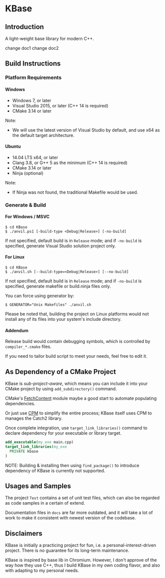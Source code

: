 
KBase
==========

## Introduction

A light-weight base library for modern C++.

change doc1
change doc2
## Build Instructions

### Platform Requirements

#### Windows

- Windows 7, or later
- Visual Studio 2015, or later (C++ 14 is required)
- CMake 3.14 or later

Note:

- We will use the latest version of Visual Studio by default, and use x64 as the default target architecture.

#### Ubuntu

- 14.04 LTS x64, or later
- Clang 3.8, or G++ 5 as the minimum (C++ 14 is required)
- CMake 3.14 or later
- Ninja (optional)

Note:

- If Ninja was not found, the traditional Makefile would be used.

### Generate & Build

#### For Windows / MSVC

```
$ cd KBase
$ ./anvil.ps1 [-build-type <Debug|Release>] [-no-build]
```

If not specified, default build is in `Release` mode; and if `-no-build` is specified, generate Visual Studio solution project only.

#### For Linux

```
$ cd KBase
$ ./anvil.sh [--build-type=<Debug|Release>] [--no-build]
```

If not specified, default build is in `Release` mode; and if `-no-build` is specified, generate makefile or build.ninja files only.

You can force using generator by:

```
$ GENERATOR="Unix Makefiles" ./anvil.sh
```

Please be noted that, building the project on Linux platforms would not install any of its files into your system's include directory.

#### Addendum

Release build would contain debugging symbols, which is controlled by `compiler_*.cmake` files.

If you need to tailor build script to meet your needs, feel free to edit it.

## As Dependency of a CMake Project

KBase is _sub-project-aware_, which means you can include it into your CMake project by using `add_subdirectory()` command.

CMake's [FetchContent](https://cmake.org/cmake/help/latest/module/FetchContent.html) module maybe a good start to automate populating dependencies.

Or just use [CPM](https://github.com/TheLartians/CPM.cmake) to simplify the entire process; KBase itself uses CPM to manages the Catch2 library.

Once complete integration, use `target_link_libraries()` command to declare dependency for your executable or library target.

```cmake
add_executable(my_exe main.cpp)
target_link_libraries(my_exe
  PRIVATE kbase
)
```

NOTE: Building & installing then using `find_package()` to introduce dependency of KBase is currently not supported.

## Usages and Samples

The project `Test` contains a set of unit test files, which can also be regarded as code samples in a certain of extend.

Documentation files in `docs` are far more outdated, and it will take a lot of work to make it consistent with newest version of the codebase.

## Disclaimers

KBase is initially a practicing project for fun, i.e. a personal-interest-driven project. There is no guarantee for its long-term maintenance.

KBase is inspired by base lib in Chromium. However, I don't approve of the way how they use C++, thus I build KBase in my own coding flavor, and also with adapting to my personal needs.
